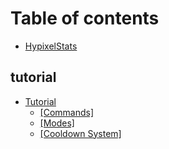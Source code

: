 # Table of contents

* [HypixelStats](README.md)

## tutorial

* [Tutorial](tutorial/tutorial/README.md)
  * [\[Commands\]](tutorial/tutorial/commands.md)
  * [\[Modes\]](tutorial/tutorial/modes.md)
  * [\[Cooldown System\]](tutorial/tutorial/cooldown-system.md)

